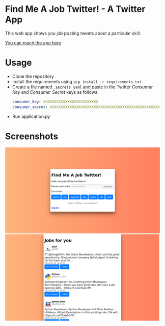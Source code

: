 # Find Me A Job Twitter! - A Twitter App

This web app shows you job posting tweets about a particular skill.

[You can reach the app here](http://search-job-env.sfhu8nxszy.us-west-2.elasticbeanstalk.com/)

# Usage
- Clone the repository
- Install the requirements using `pip install -r requirements.txt`
- Create a file named `.secrets.yaml` and paste in the Twitter _Consumer Key_ and _Consumer Secret_ keys as follows:
    ```yaml
    consumer_key: XXXXXXXXXXXXXXXXXXXXXXXXX
    consumer_secret: XXXXXXXXXXXXXXXXXXXXXXXXXXXXXXXXXXXXXXXXXXXXXXXXXX
    ```
- Run application.py

# Screenshots

![Screenshot of main page](screenshots/1.png)
![Screenshot of search results](screenshots/2.png)

